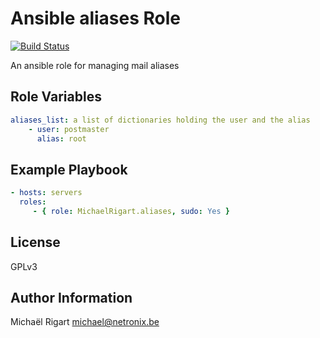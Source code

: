 Ansible aliases Role
====================
[![Build Status](https://travis-ci.org/michaelrigart/ansible-role-aliases.svg)](https://travis-ci.org/michaelrigart/ansible-role-aliases)

An ansible role for managing mail aliases

Role Variables
--------------

```yaml
aliases_list: a list of dictionaries holding the user and the alias
    - user: postmaster
      alias: root
```

Example Playbook
-------------------------

```yaml
- hosts: servers
  roles:
     - { role: MichaelRigart.aliases, sudo: Yes }
```

License
-------

GPLv3

Author Information
------------------

Michaël Rigart <michael@netronix.be>